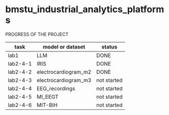 # bmstu_industrial_analytics_platforms
PROGRESS OF THE PROJECT

| task | model or dataset | status |
| - | - | - |
| lab1 | LLM | DONE |
| lab2-4-1 | IRIS | DONE |
| lab2-4-2 | electrocardiogram_m2 | DONE |
| lab2-4-3 | electrocardiogram_m3 | not started |
| lab2-4-4 | EEG_recordings | not started |
| lab2-4-5 | MI_EEGT | not started |
| lab2-4-6 | MIT-BIH | not started |